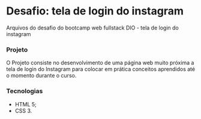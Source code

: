 # Desafio: tela de login do instagram
Arquivos do desafio do bootcamp web fullstack DIO - tela de login do instagram

### Projeto
O Projeto consiste no desenvolvimento de uma página web muito próxima a tela de login do Instagram para colocar em prática conceitos aprendidos até o momento durante o curso.

### Tecnologias
* HTML 5;
* CSS 3.
